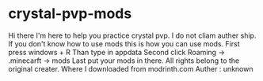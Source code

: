 # crystal-pvp-mods
Hi there I'm here to help you practice crystal pvp.
I do not cliam auther ship.
If you don't know how to use mods this is how you can use mods.
First press windows + R
Than type in appdata
Second click Roaming -> .minecarft -> mods
Last put your mods in there.
All rights belong to the original creater.
Where I downloaded from modrinth.com
Auther : unknown

